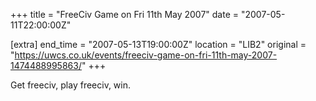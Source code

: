 +++
title = "FreeCiv Game on Fri 11th May 2007"
date = "2007-05-11T22:00:00Z"

[extra]
end_time = "2007-05-13T19:00:00Z"
location = "LIB2"
original = "https://uwcs.co.uk/events/freeciv-game-on-fri-11th-may-2007-1474488995863/"
+++

Get freeciv, play freeciv, win.


